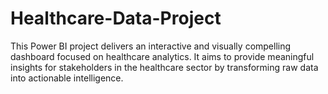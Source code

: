 # Healthcare-Data-Project
This Power BI project delivers an interactive and visually compelling dashboard focused on healthcare analytics. It aims to provide meaningful insights for stakeholders in the healthcare sector by transforming raw data into actionable intelligence.
